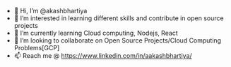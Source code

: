 - 👋 Hi, I’m @akashbhartiya
- 👀 I’m interested in learning different skills and contribute in open source projects
- 🌱 I’m currently learning Cloud computing, Nodejs, React
- 💞️ I’m looking to collaborate on Open Source Projects/Cloud Computing Problems[GCP]
- 📫 Reach me @ https://www.linkedin.com/in/aakashbhartiya/

<!---
akashbhartiya/akashbhartiya is a ✨ special ✨ repository because its `README.md` (this file) appears on your GitHub profile.
You can click the Preview link to take a look at your changes.
--->

